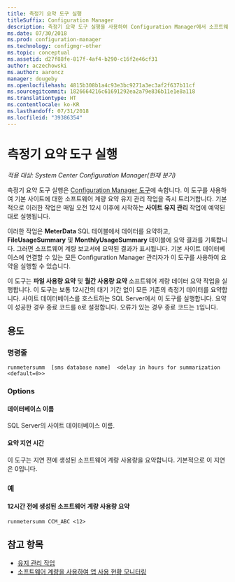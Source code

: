```yaml
---
title: 측정기 요약 도구 실행
titleSuffix: Configuration Manager
description: 측정기 요약 도구 실행을 사용하여 Configuration Manager에서 소프트웨어 계량 요약 작업을 트리거합니다.
ms.date: 07/30/2018
ms.prod: configuration-manager
ms.technology: configmgr-other
ms.topic: conceptual
ms.assetid: d27f88fe-817f-4af4-b290-c16f2e46cf31
author: aczechowski
ms.author: aaroncz
manager: dougeby
ms.openlocfilehash: 4815b308b1a4c93e3bc9271a3ec3af2f637b11cf
ms.sourcegitcommit: 1826664216c61691292ea2a79e836b11e1e8a118
ms.translationtype: HT
ms.contentlocale: ko-KR
ms.lasthandoff: 07/31/2018
ms.locfileid: "39386354"
---
```

# <a name="run-meter-summarization-tool"></a>측정기 요약 도구 실행

*적용 대상: System Center Configuration Manager(현재 분기)*

측정기 요약 도구 실행은 [Configuration Manager 도구](/sccm/core/support/tools)에 속합니다. 이 도구를 사용하여 기본 사이트에 대한 소프트웨어 계량 요약 유지 관리 작업을 즉시 트리거합니다. 기본적으로 이러한 작업은 매일 오전 12시 이후에 시작하는 **사이트 유지 관리** 작업에 예약된 대로 실행됩니다. 

이러한 작업은 **MeterData** SQL 테이블에서 데이터를 요약하고, **FileUsageSummary** 및 **MonthlyUsageSummary** 테이블에 요약 결과를 기록합니다. 그러면 소프트웨어 계량 보고서에 요약된 결과가 표시됩니다. 기본 사이트 데이터베이스에 연결할 수 있는 모든 Configuration Manager 관리자가 이 도구를 사용하여 요약을 실행할 수 있습니다. 

이 도구는 **파일 사용량 요약** 및 **월간 사용량 요약** 소프트웨어 계량 데이터 요약 작업을 실행합니다. 이 도구는 보통 12시간의 대기 기간 없이 모든 기존의 측정기 데이터를 요약합니다. 사이트 데이터베이스를 호스트하는 SQL Server에서 이 도구를 실행합니다. 요약이 성공한 경우 종료 코드를 `0`로 설정합니다. 오류가 있는 경우 종료 코드는 `1`입니다.



## <a name="usage"></a>용도

### <a name="command-line"></a>명령줄

`runmetersumm  [sms database name]  <delay in hours for summarization <default=0>>`


### <a name="options"></a>Options

#### <a name="database-name"></a>데이터베이스 이름
SQL Server의 사이트 데이터베이스 이름.

#### <a name="delay-in-hours-for-summarization"></a>요약 지연 시간
이 도구는 지연 전에 생성된 소프트웨어 계량 사용량을 요약합니다. 기본적으로 이 지연은 0입니다.


### <a name="example"></a>예

#### <a name="summarize-the-software-metering-usage-generated-12-hours-ago"></a>12시간 전에 생성된 소프트웨어 계량 사용량 요약

`runmetersumm CCM_ABC <12>`



## <a name="see-also"></a>참고 항목

- [유지 관리 작업](/sccm/core/servers/manage/maintenance-tasks)
- [소프트웨어 계량을 사용하여 앱 사용 현황 모니터링](/sccm/apps/deploy-use/monitor-app-usage-with-software-metering)
